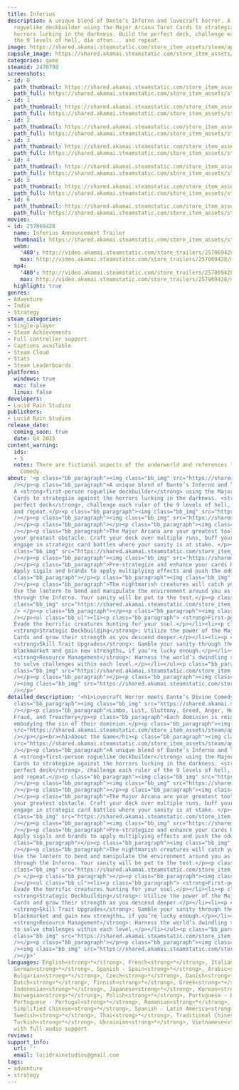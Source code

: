 ```yaml
---
title: Inferius
description: A unique blend of Dante’s Inferno and lovecraft horror. A first-person
  roguelike deckbuilder using the Major Arcana Tarot Cards to strategize against the
  horrors lurking in the darkness. Build the perfect deck, challenge each ruler of
  the 9 levels of hell, die often... and repeat.
image: https://shared.akamai.steamstatic.com/store_item_assets/steam/apps/2470790/header.jpg?t=1730237711
capsule_image: https://shared.akamai.steamstatic.com/store_item_assets/steam/apps/2470790/b208c1003bb98ad787672b2ce07d2774db7b9118/capsule_231x87.jpg?t=1730237711
categories: game
steamid: 2470790
screenshots:
- id: 0
  path_thumbnail: https://shared.akamai.steamstatic.com/store_item_assets/steam/apps/2470790/ss_bbf7a9d3ea92c96d6104c12c0819e02128f9e7b8.600x338.jpg?t=1730237711
  path_full: https://shared.akamai.steamstatic.com/store_item_assets/steam/apps/2470790/ss_bbf7a9d3ea92c96d6104c12c0819e02128f9e7b8.1920x1080.jpg?t=1730237711
- id: 1
  path_thumbnail: https://shared.akamai.steamstatic.com/store_item_assets/steam/apps/2470790/ss_f27aa73b232055250a16dbf257250043c5fa9195.600x338.jpg?t=1730237711
  path_full: https://shared.akamai.steamstatic.com/store_item_assets/steam/apps/2470790/ss_f27aa73b232055250a16dbf257250043c5fa9195.1920x1080.jpg?t=1730237711
- id: 2
  path_thumbnail: https://shared.akamai.steamstatic.com/store_item_assets/steam/apps/2470790/ss_8650370de3e0134c09b96a60547772286241eb55.600x338.jpg?t=1730237711
  path_full: https://shared.akamai.steamstatic.com/store_item_assets/steam/apps/2470790/ss_8650370de3e0134c09b96a60547772286241eb55.1920x1080.jpg?t=1730237711
- id: 3
  path_thumbnail: https://shared.akamai.steamstatic.com/store_item_assets/steam/apps/2470790/ss_9133dcb6451a8c88ebd54b58fce9bcda85522086.600x338.jpg?t=1730237711
  path_full: https://shared.akamai.steamstatic.com/store_item_assets/steam/apps/2470790/ss_9133dcb6451a8c88ebd54b58fce9bcda85522086.1920x1080.jpg?t=1730237711
- id: 4
  path_thumbnail: https://shared.akamai.steamstatic.com/store_item_assets/steam/apps/2470790/ss_b4a517a157c4f0dd6c25bbcdf7defc2538171a8f.600x338.jpg?t=1730237711
  path_full: https://shared.akamai.steamstatic.com/store_item_assets/steam/apps/2470790/ss_b4a517a157c4f0dd6c25bbcdf7defc2538171a8f.1920x1080.jpg?t=1730237711
- id: 5
  path_thumbnail: https://shared.akamai.steamstatic.com/store_item_assets/steam/apps/2470790/ss_6b04c0af8275994f4c1ba368a7bf9abeb470faa5.600x338.jpg?t=1730237711
  path_full: https://shared.akamai.steamstatic.com/store_item_assets/steam/apps/2470790/ss_6b04c0af8275994f4c1ba368a7bf9abeb470faa5.1920x1080.jpg?t=1730237711
- id: 6
  path_thumbnail: https://shared.akamai.steamstatic.com/store_item_assets/steam/apps/2470790/ss_7f929d0c8163ed243713eef90d30438133a6684d.600x338.jpg?t=1730237711
  path_full: https://shared.akamai.steamstatic.com/store_item_assets/steam/apps/2470790/ss_7f929d0c8163ed243713eef90d30438133a6684d.1920x1080.jpg?t=1730237711
movies:
- id: 257069428
  name: Inferius Announcement Trailer
  thumbnail: https://shared.akamai.steamstatic.com/store_item_assets/steam/apps/257069428/97b4fcc3eed8974a4ae52e0ec75fd42c2ea32ddc/movie_600x337.jpg?t=1730226550
  webm:
    '480': http://video.akamai.steamstatic.com/store_trailers/257069428/movie480_vp9.webm?t=1730226550
    max: http://video.akamai.steamstatic.com/store_trailers/257069428/movie_max_vp9.webm?t=1730226550
  mp4:
    '480': http://video.akamai.steamstatic.com/store_trailers/257069428/movie480.mp4?t=1730226550
    max: http://video.akamai.steamstatic.com/store_trailers/257069428/movie_max.mp4?t=1730226550
  highlight: true
genres:
- Adventure
- Indie
- Strategy
steam_categories:
- Single-player
- Steam Achievements
- Full controller support
- Captions available
- Steam Cloud
- Stats
- Steam Leaderboards
platforms:
  windows: true
  mac: false
  linux: false
developers:
- Lucid Rain Studios
publishers:
- Lucid Rain Studios
release_date:
  coming_soon: true
  date: Q4 2025
content_warning:
  ids:
  - 5
  notes: There are fictional aspects of the underworld and references to Dante's Divine
    Comedy.
about: '<p class="bb_paragraph"><img class="bb_img" src="https://shared.akamai.steamstatic.com/store_item_assets/steam/apps/2470790/extras/First_Person_Horror_Deckbuilder.png?t=1730237711"
  /></p><p class="bb_paragraph">A unique blend of Dante’s Inferno and lovecraft horror.
  A <strong>first-person roguelike deckbuilder</strong> using the Major Arcana Tarot
  Cards to strategize against the horrors lurking in the darkness. <strong>Build the
  perfect deck</strong>, challenge each ruler of the 9 levels of hell, <i>die often</i>...
  and repeat.</p><p class="bb_paragraph"><img class="bb_img" src="https://shared.akamai.steamstatic.com/store_item_assets/steam/apps/2470790/extras/2024-07-08_TreacheryUp_Gif.gif?t=1730237711"
  /></p><p class="bb_paragraph"><img class="bb_img" src="https://shared.akamai.steamstatic.com/store_item_assets/steam/apps/2470790/extras/Steam_Separator.png?t=1730237711"
  /></p><p class="bb_paragraph"></p><p class="bb_paragraph"><img class="bb_img" src="https://shared.akamai.steamstatic.com/store_item_assets/steam/apps/2470790/extras/Steam_Header_1.png?t=1730237711"
  /></p><p class="bb_paragraph">The Major Arcana are your greatest tool, but also
  your greatest obstacle. Craft your deck over multiple runs, buff your Arcanas, and
  engage in strategic card battles where your sanity is at stake. </p><p class="bb_paragraph"><img
  class="bb_img" src="https://shared.akamai.steamstatic.com/store_item_assets/steam/apps/2470790/extras/Major_Arcana_Cards_Dark_.png?t=1730237711"
  /></p><p class="bb_paragraph"><img class="bb_img" src="https://shared.akamai.steamstatic.com/store_item_assets/steam/apps/2470790/extras/Steam_Header_2.png?t=1730237711"
  /></p><p class="bb_paragraph">Pre-strategize and enhance your cards before battles.
  Apply sigils and brands to apply multiplying effects and push the odds in your favor.</p><p
  class="bb_paragraph"></p><p class="bb_paragraph"><img class="bb_img" src="https://shared.akamai.steamstatic.com/store_item_assets/steam/apps/2470790/extras/Steam_Header_3.png?t=1730237711"
  /></p><p class="bb_paragraph">The nightmarish creatures will catch you in the dark.
  Use the lantern to bend and manipulate the environment around you as you traverse
  through the Inferno. Your sanity will be put to the test.</p><p class="bb_paragraph"><img
  class="bb_img" src="https://shared.akamai.steamstatic.com/store_item_assets/steam/apps/2470790/extras/2024-07-08_TreacheryBack_Gif.gif?t=1730237711"
  /> </p><p class="bb_paragraph"></p><p class="bb_paragraph"><img class="bb_img" src="https://shared.akamai.steamstatic.com/store_item_assets/steam/apps/2470790/extras/Steam_Header_4.png?t=1730237711"
  /></p><ul class="bb_ul"><li><p class="bb_paragraph"> <strong>First-person Stealth</strong>:
  Evade the horrific creatures hunting for your soul.</p></li><li><p class="bb_paragraph">
  <strong>Strategic Deckbuilding</strong>: Utilize the power of the Major Arcana Tarot
  Cards and grow their strength as you descend deeper.</p></li><li><p class="bb_paragraph">
  <strong>Skill Trait Upgrades</strong>: Gamble your sanity through the underworld’s
  blackmarket and gain new strengths… if you’re lucky enough.</p></li><li><p class="bb_paragraph">
  <strong>Resource Management</strong>: Harness the world’s dwindling soul essences
  to solve challenges within each level.</p></li></ul><p class="bb_paragraph"><img
  class="bb_img" src="https://shared.akamai.steamstatic.com/store_item_assets/steam/apps/2470790/extras/Steam_Separator.png?t=1730237711"
  /></p><p class="bb_paragraph"></p><p class="bb_paragraph"><img class="bb_img" src="https://shared.akamai.steamstatic.com/store_item_assets/steam/apps/2470790/extras/Steam_Discord_Header.png?t=1730237711"
  /><img class="bb_img" src="https://shared.akamai.steamstatic.com/store_item_assets/steam/apps/2470790/extras/Steam_Wishlist_Header.png?t=1730237711"
  /></p>'
detailed_description: '<h1>Lovecraft Horror meets Dante’s Divine Comedy.</h1><p><p
  class="bb_paragraph"><img class="bb_img" src="https://shared.akamai.steamstatic.com/store_item_assets/steam/apps/2470790/extras/Decend_the_Dominions_Header.png?t=1730237711"
  /></p><p class="bb_paragraph">Limbo, Lust, Gluttony, Greed, Anger, Heresy, Violence,
  Fraud, and Treachery</p><p class="bb_paragraph">Each dominion is reigned by a ruler
  embodying the sin of their dominion.</p><p class="bb_paragraph"><img class="bb_img"
  src="https://shared.akamai.steamstatic.com/store_item_assets/steam/apps/2470790/extras/2024-07-08_Limbo_Gif.gif?t=1730237711"
  /></p></p><br><h1>About the Game</h1><p class="bb_paragraph"><img class="bb_img"
  src="https://shared.akamai.steamstatic.com/store_item_assets/steam/apps/2470790/extras/First_Person_Horror_Deckbuilder.png?t=1730237711"
  /></p><p class="bb_paragraph">A unique blend of Dante’s Inferno and lovecraft horror.
  A <strong>first-person roguelike deckbuilder</strong> using the Major Arcana Tarot
  Cards to strategize against the horrors lurking in the darkness. <strong>Build the
  perfect deck</strong>, challenge each ruler of the 9 levels of hell, <i>die often</i>...
  and repeat.</p><p class="bb_paragraph"><img class="bb_img" src="https://shared.akamai.steamstatic.com/store_item_assets/steam/apps/2470790/extras/2024-07-08_TreacheryUp_Gif.gif?t=1730237711"
  /></p><p class="bb_paragraph"><img class="bb_img" src="https://shared.akamai.steamstatic.com/store_item_assets/steam/apps/2470790/extras/Steam_Separator.png?t=1730237711"
  /></p><p class="bb_paragraph"></p><p class="bb_paragraph"><img class="bb_img" src="https://shared.akamai.steamstatic.com/store_item_assets/steam/apps/2470790/extras/Steam_Header_1.png?t=1730237711"
  /></p><p class="bb_paragraph">The Major Arcana are your greatest tool, but also
  your greatest obstacle. Craft your deck over multiple runs, buff your Arcanas, and
  engage in strategic card battles where your sanity is at stake. </p><p class="bb_paragraph"><img
  class="bb_img" src="https://shared.akamai.steamstatic.com/store_item_assets/steam/apps/2470790/extras/Major_Arcana_Cards_Dark_.png?t=1730237711"
  /></p><p class="bb_paragraph"><img class="bb_img" src="https://shared.akamai.steamstatic.com/store_item_assets/steam/apps/2470790/extras/Steam_Header_2.png?t=1730237711"
  /></p><p class="bb_paragraph">Pre-strategize and enhance your cards before battles.
  Apply sigils and brands to apply multiplying effects and push the odds in your favor.</p><p
  class="bb_paragraph"></p><p class="bb_paragraph"><img class="bb_img" src="https://shared.akamai.steamstatic.com/store_item_assets/steam/apps/2470790/extras/Steam_Header_3.png?t=1730237711"
  /></p><p class="bb_paragraph">The nightmarish creatures will catch you in the dark.
  Use the lantern to bend and manipulate the environment around you as you traverse
  through the Inferno. Your sanity will be put to the test.</p><p class="bb_paragraph"><img
  class="bb_img" src="https://shared.akamai.steamstatic.com/store_item_assets/steam/apps/2470790/extras/2024-07-08_TreacheryBack_Gif.gif?t=1730237711"
  /> </p><p class="bb_paragraph"></p><p class="bb_paragraph"><img class="bb_img" src="https://shared.akamai.steamstatic.com/store_item_assets/steam/apps/2470790/extras/Steam_Header_4.png?t=1730237711"
  /></p><ul class="bb_ul"><li><p class="bb_paragraph"> <strong>First-person Stealth</strong>:
  Evade the horrific creatures hunting for your soul.</p></li><li><p class="bb_paragraph">
  <strong>Strategic Deckbuilding</strong>: Utilize the power of the Major Arcana Tarot
  Cards and grow their strength as you descend deeper.</p></li><li><p class="bb_paragraph">
  <strong>Skill Trait Upgrades</strong>: Gamble your sanity through the underworld’s
  blackmarket and gain new strengths… if you’re lucky enough.</p></li><li><p class="bb_paragraph">
  <strong>Resource Management</strong>: Harness the world’s dwindling soul essences
  to solve challenges within each level.</p></li></ul><p class="bb_paragraph"><img
  class="bb_img" src="https://shared.akamai.steamstatic.com/store_item_assets/steam/apps/2470790/extras/Steam_Separator.png?t=1730237711"
  /></p><p class="bb_paragraph"></p><p class="bb_paragraph"><img class="bb_img" src="https://shared.akamai.steamstatic.com/store_item_assets/steam/apps/2470790/extras/Steam_Discord_Header.png?t=1730237711"
  /><img class="bb_img" src="https://shared.akamai.steamstatic.com/store_item_assets/steam/apps/2470790/extras/Steam_Wishlist_Header.png?t=1730237711"
  /></p>'
languages: English<strong>*</strong>, French<strong>*</strong>, Italian<strong>*</strong>,
  German<strong>*</strong>, Spanish - Spain<strong>*</strong>, Arabic<strong>*</strong>,
  Bulgarian<strong>*</strong>, Czech<strong>*</strong>, Danish<strong>*</strong>,
  Dutch<strong>*</strong>, Finnish<strong>*</strong>, Greek<strong>*</strong>, Hungarian<strong>*</strong>,
  Indonesian<strong>*</strong>, Japanese<strong>*</strong>, Korean<strong>*</strong>,
  Norwegian<strong>*</strong>, Polish<strong>*</strong>, Portuguese - Brazil<strong>*</strong>,
  Portuguese - Portugal<strong>*</strong>, Romanian<strong>*</strong>, Russian<strong>*</strong>,
  Simplified Chinese<strong>*</strong>, Spanish - Latin America<strong>*</strong>,
  Swedish<strong>*</strong>, Thai<strong>*</strong>, Traditional Chinese<strong>*</strong>,
  Turkish<strong>*</strong>, Ukrainian<strong>*</strong>, Vietnamese<strong>*</strong><br><strong>*</strong>languages
  with full audio support
reviews:
support_info:
  url: ''
  email: lucidrainstudios@gmail.com
tags:
- adventure
- strategy
---
```


